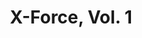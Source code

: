 ---
title: "X-Force, Vol. 1"
issue: 5A
issue_nr: 5
full_title: Under the Magnifying Glass
subtitle: ""
story_arc: ""
crossover: ""
variant: ""
publisher: Marvel Comics
creators: 
  - Rob Liefeld
  - Fabian Nicieza
release_date: "Oct 22, 1991"
release_year: 1991
genre:
  - Action
  - Adventure
  - Super-Heroes
format: Comic
pages: 32
signed_by: ""
price: 1
---
